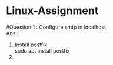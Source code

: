 # Linux-Assignment

#Question 1 : Configure smtp in localhost.<br>
Ans :
1. Install postfix <br>
        sudo apt install postfix
2.   
